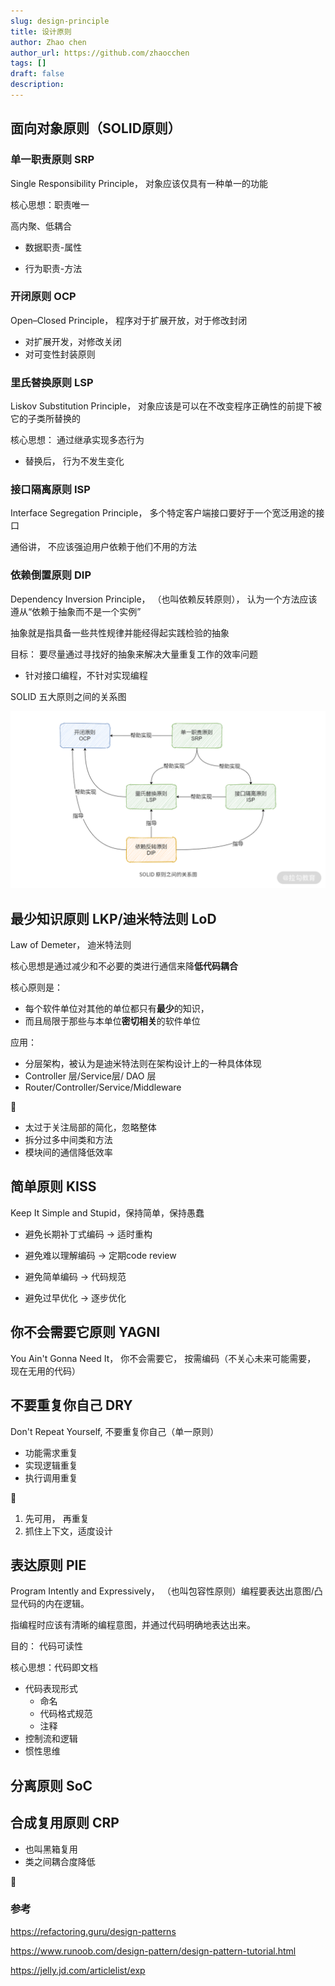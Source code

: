 ```yaml
---
slug: design-principle
title: 设计原则
author: Zhao chen
author_url: https://github.com/zhaocchen
tags: []
draft: false
description: 
---
```


## 面向对象原则（SOLID原则）

### 单一职责原则 SRP

Single Responsibility Principle， 对象应该仅具有一种单一的功能

核心思想：职责唯一

高内聚、低耦合

- 数据职责-属性

- 行为职责-方法

### 开闭原则 OCP

Open–Closed Principle， 程序对于扩展开放，对于修改封闭

- 对扩展开发，对修改关闭
- 对可变性封装原则

### 里氏替换原则 LSP

Liskov Substitution Principle， 对象应该是可以在不改变程序正确性的前提下被它的子类所替换的

核心思想： 通过继承实现多态行为

- 替换后， 行为不发生变化

### 接口隔离原则 ISP

Interface Segregation Principle， 多个特定客户端接口要好于一个宽泛用途的接口

通俗讲， 不应该强迫用户依赖于他们不用的方法

### 依赖倒置原则 DIP

Dependency Inversion Principle， （也叫依赖反转原则）， 认为一个方法应该遵从“依赖于抽象而不是一个实例”

抽象就是指具备一些共性规律并能经得起实践检验的抽象

目标： 要尽量通过寻找好的抽象来解决大量重复工作的效率问题

- 针对接口编程，不针对实现编程

SOLID 五大原则之间的关系图

![SOLID五大原则之间的关系图](/img/design-pattern/solid.png)

## 最少知识原则 LKP/迪米特法则 LoD

Law of Demeter， 迪米特法则

核心思想是通过减少和不必要的类进行通信来降**低代码耦合**

核心原则是：

- 每个软件单位对其他的单位都只有**最少**的知识，
- 而且局限于那些与本单位**密切相关**的软件单位

应用：

- 分层架构，被认为是迪米特法则在架构设计上的一种具体体现
- Controller 层/Service层/ DAO 层
- Router/Controller/Service/Middleware

📢

- 太过于关注局部的简化，忽略整体
- 拆分过多中间类和方法
- 模块间的通信降低效率

## 简单原则 KISS

Keep It Simple and Stupid，保持简单，保持愚蠢

- 避免长期补丁式编码 -> 适时重构

- 避免难以理解编码  -> 定期code review
- 避免简单编码 -> 代码规范
- 避免过早优化 -> 逐步优化

## 你不会需要它原则 YAGNI

You Ain't Gonna Need It， 你不会需要它， 按需编码（不关心未来可能需要， 现在无用的代码）

## 不要重复你自己 DRY

Don't Repeat Yourself, 不要重复你自己（单一原则）

- 功能需求重复
- 实现逻辑重复
- 执行调用重复

📢

1. 先可用， 再重复
2. 抓住上下文，适度设计

## 表达原则 PIE

Program Intently and Expressively， （也叫包容性原则）编程要表达出意图/凸显代码的内在逻辑。

指编程时应该有清晰的编程意图，并通过代码明确地表达出来。

目的： 代码可读性

核心思想：代码即文档

- 代码表现形式
  - 命名
  - 代码格式规范
  - 注释
- 控制流和逻辑
- 惯性思维

## 分离原则 SoC

## 合成复用原则 CRP

- 也叫黑箱复用
- 类之间耦合度降低

📢

### 参考

<https://refactoring.guru/design-patterns>

<https://www.runoob.com/design-pattern/design-pattern-tutorial.html>

<https://jelly.jd.com/articlelist/exp>
